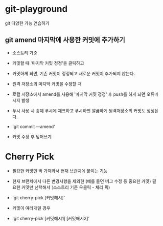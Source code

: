 # git-playground
git 다양한 기능 연습하기


## git amend 마지막에 사용한 커밋에 추가하기

- 소스트리 기준 
- 커밋할 때 '마지막 커밋 정정'을 클릭하고
- 커밋하게 되면, 기존 커밋이 정정되고 새로운 커밋이 추가되지 않는다.

- 원격 저장소의 마지막 커밋을 수정할 때
- 로컬 저장소에서 amend를 사용해 '마지막 커밋 정정' 후 push를 하게 되면 오류메시지 발생

- 푸시 사용 시 강제 푸시에 체크하고 푸시하면 깔끔하게 원격저장소의 커밋도 정정된다.

- 'git commit --amend'
- 커밋 수정 후 덮어쓰기

# Cherry Pick
- 필요한 커밋만 딱 가져와서 현재 브랜치에 붙이는 기능
- 현재 브랜치에서 다른 변경사항을 제외한 (예를 들면 버그 수정 등 중요한 커밋) 필요한 커밋만 선택해서 (소스트리 기준 우클릭 - 체리 픽)

- 'git cherry-pick [커밋해시]'
- 커밋이 여러개일 경우
- 'git cherry-pick [커밋해시1] [커밋해시2]'